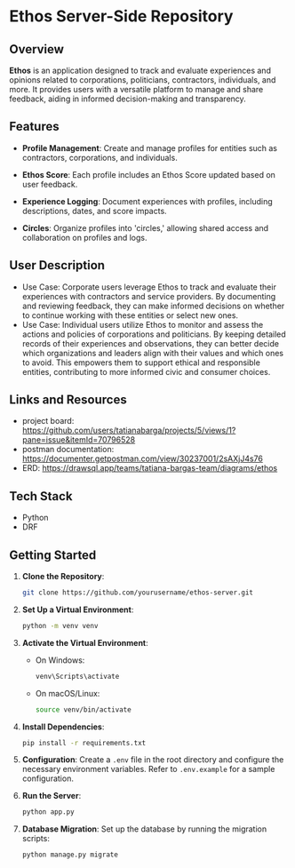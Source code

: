 # Ethos Server-Side Repository

## Overview

**Ethos** is an application designed to track and evaluate experiences and opinions related to corporations, politicians, contractors, individuals, and more. It provides users with a versatile platform to manage and share feedback, aiding in informed decision-making and transparency.

## Features

- **Profile Management**: Create and manage profiles for entities such as contractors, corporations, and individuals.
  
- **Ethos Score**: Each profile includes an Ethos Score updated based on user feedback.

- **Experience Logging**: Document experiences with profiles, including descriptions, dates, and score impacts.

- **Circles**: Organize profiles into 'circles,' allowing shared access and collaboration on profiles and logs.

## User Description
- Use Case: Corporate users leverage Ethos to track and evaluate their experiences with contractors and service providers. By documenting and reviewing feedback, they can make informed decisions on whether to continue working with these entities or select new ones.
- Use Case: Individual users utilize Ethos to monitor and assess the actions and policies of corporations and politicians. By keeping detailed records of their experiences and observations, they can better decide which organizations and leaders align with their values and which ones to avoid. This empowers them to support ethical and responsible entities, contributing to more informed civic and consumer choices.


## Links and Resources
- project board: https://github.com/users/tatianabarga/projects/5/views/1?pane=issue&itemId=70796528
- postman documentation: https://documenter.getpostman.com/view/30237001/2sAXjJ4s76
- ERD: https://drawsql.app/teams/tatiana-bargas-team/diagrams/ethos


## Tech Stack
- Python
- DRF


## Getting Started

1. **Clone the Repository**:
   ```bash
   git clone https://github.com/yourusername/ethos-server.git
   ```

2. **Set Up a Virtual Environment**:
   ```bash
   python -m venv venv
   ```

3. **Activate the Virtual Environment**:
   - On Windows:
     ```bash
     venv\Scripts\activate
     ```
   - On macOS/Linux:
     ```bash
     source venv/bin/activate
     ```

4. **Install Dependencies**:
   ```bash
   pip install -r requirements.txt
   ```

5. **Configuration**:
   Create a `.env` file in the root directory and configure the necessary environment variables. Refer to `.env.example` for a sample configuration.

6. **Run the Server**:
   ```bash
   python app.py
   ```

7. **Database Migration**:
   Set up the database by running the migration scripts:
   ```bash
   python manage.py migrate
   ```


